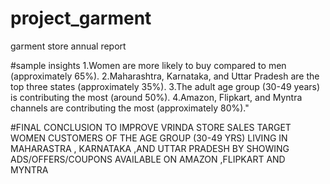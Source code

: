# project_garment
garment store annual report 

#sample insights
1.Women are more likely to buy compared to men (approximately 65%).
2.Maharashtra, Karnataka, and Uttar Pradesh are the top three states (approximately 35%).
3.The adult age group (30-49 years) is contributing the most (around 50%).
4.Amazon, Flipkart, and Myntra channels are contributing the most (approximately 80%)."

#FINAL CONCLUSION TO IMPROVE VRINDA STORE SALES 
TARGET WOMEN  CUSTOMERS OF THE AGE GROUP (30-49 YRS)
LIVING IN MAHARASTRA , KARNATAKA ,AND UTTAR PRADESH BY 
SHOWING ADS/OFFERS/COUPONS AVAILABLE ON  AMAZON ,FLIPKART AND MYNTRA

